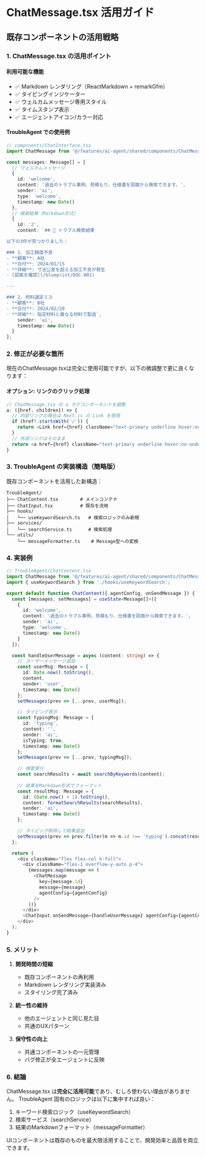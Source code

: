 # ChatMessage.tsx 活用ガイド

## 既存コンポーネントの活用戦略

### 1. ChatMessage.tsx の活用ポイント

#### 利用可能な機能
- ✅ Markdown レンダリング（ReactMarkdown + remarkGfm）
- ✅ タイピングインジケーター
- ✅ ウェルカムメッセージ専用スタイル
- ✅ タイムスタンプ表示
- ✅ エージェントアイコン/カラー対応

#### TroubleAgent での使用例

```typescript
// components/ChatInterface.tsx
import ChatMessage from '@/features/ai-agent/shared/components/ChatMessage';

const messages: Message[] = [
  // ウェルカムメッセージ
  {
    id: 'welcome',
    content: '過去のトラブル事例、見積もり、仕様書を図面から検索できます。',
    sender: 'ai',
    type: 'welcome',
    timestamp: new Date()
  },
  // 検索結果（Markdown形式）
  {
    id: '2',
    content: `## 🔧 トラブル検索結果

以下の3件が見つかりました：

### 1. 加工精度不良
- **顧客**: A社
- **日付**: 2024/01/15
- **詳細**: 寸法公差を超える加工不良が発生
- [図面を確認](/blueprint/DOC-001)

---

### 2. 材料選定ミス
- **顧客**: B社
- **日付**: 2024/02/20
- **詳細**: 指定材料と異なる材料で製造`,
    sender: 'ai',
    timestamp: new Date()
  }
];
```

### 2. 修正が必要な箇所

現在のChatMessage.tsxは完全に使用可能ですが、以下の微調整で更に良くなります：

#### オプション: リンクのクリック処理
```typescript
// ChatMessage.tsx の a タグコンポーネントを調整
a: ({href, children}) => {
  // 内部リンクの場合は Next.js の Link を使用
  if (href?.startsWith('/')) {
    return <Link href={href} className="text-primary underline hover:no-underline">{children}</Link>
  }
  // 外部リンクはそのまま
  return <a href={href} className="text-primary underline hover:no-underline" target="_blank" rel="noopener noreferrer">{children}</a>
}
```

### 3. TroubleAgent の実装構造（簡略版）

既存コンポーネントを活用した新構造：

```
TroubleAgent/
├── ChatContent.tsx        # メインコンテナ
├── ChatInput.tsx          # 既存を流用
├── hooks/
│   └── useKeywordSearch.ts   # 検索ロジックのみ新規
├── services/
│   └── searchService.ts      # 検索処理
└── utils/
    └── messageFormatter.ts    # Message型への変換
```

### 4. 実装例

```typescript
// TroubleAgent/ChatContent.tsx
import ChatMessage from '@/features/ai-agent/shared/components/ChatMessage';
import { useKeywordSearch } from './hooks/useKeywordSearch';

export default function ChatContent({ agentConfig, onSendMessage }) {
  const [messages, setMessages] = useState<Message[]>([
    {
      id: 'welcome',
      content: '過去のトラブル事例、見積もり、仕様書を図面から検索できます。',
      sender: 'ai',
      type: 'welcome',
      timestamp: new Date()
    }
  ]);

  const handleUserMessage = async (content: string) => {
    // ユーザーメッセージ追加
    const userMsg: Message = {
      id: Date.now().toString(),
      content,
      sender: 'user',
      timestamp: new Date()
    };
    setMessages(prev => [...prev, userMsg]);

    // タイピング表示
    const typingMsg: Message = {
      id: 'typing',
      content: '',
      sender: 'ai',
      isTyping: true,
      timestamp: new Date()
    };
    setMessages(prev => [...prev, typingMsg]);

    // 検索実行
    const searchResults = await searchByKeywords(content);
    
    // 結果をMarkdown形式でフォーマット
    const resultMsg: Message = {
      id: (Date.now() + 1).toString(),
      content: formatSearchResults(searchResults),
      sender: 'ai',
      timestamp: new Date()
    };

    // タイピング削除して結果追加
    setMessages(prev => prev.filter(m => m.id !== 'typing').concat(resultMsg));
  };

  return (
    <div className="flex flex-col h-full">
      <div className="flex-1 overflow-y-auto p-4">
        {messages.map(message => (
          <ChatMessage
            key={message.id}
            message={message}
            agentConfig={agentConfig}
          />
        ))}
      </div>
      <ChatInput onSendMessage={handleUserMessage} agentConfig={agentConfig} />
    </div>
  );
}
```

### 5. メリット

1. **開発時間の短縮**
   - 既存コンポーネントの再利用
   - Markdown レンダリング実装済み
   - スタイリング完了済み

2. **統一性の維持**
   - 他のエージェントと同じ見た目
   - 共通のUXパターン

3. **保守性の向上**
   - 共通コンポーネントの一元管理
   - バグ修正が全エージェントに反映

### 6. 結論

ChatMessage.tsx は**完全に活用可能**であり、むしろ使わない理由がありません。
TroubleAgent 固有のロジックは以下に集中すれば良い：

1. キーワード検索ロジック（useKeywordSearch）
2. 検索サービス（searchService）
3. 結果のMarkdownフォーマット（messageFormatter）

UIコンポーネントは既存のものを最大限活用することで、開発効率と品質を両立できます。
